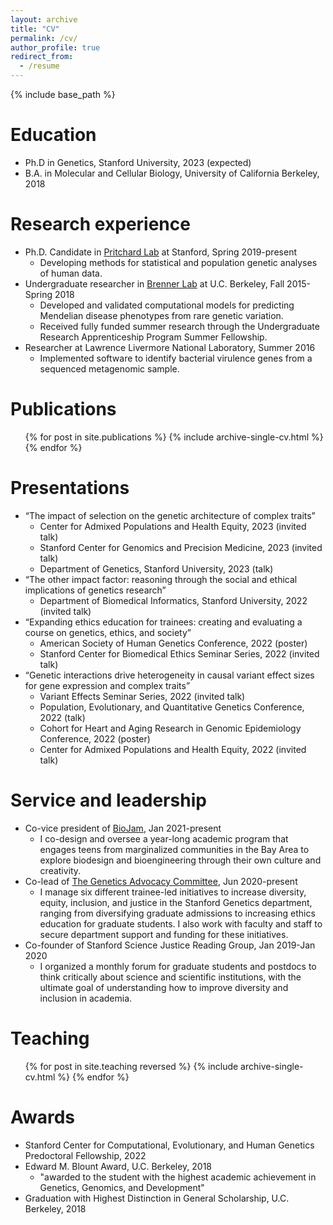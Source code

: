 ```yaml
---
layout: archive
title: "CV"
permalink: /cv/
author_profile: true
redirect_from:
  - /resume
---
```


{% include base_path %}

Education
======
* Ph.D in Genetics, Stanford University, 2023 (expected)
* B.A. in Molecular and Cellular Biology, University of California Berkeley, 2018

Research experience
======
* Ph.D. Candidate in [Pritchard Lab](https://web.stanford.edu/group/pritchardlab/home.html) at Stanford, Spring 2019-present
  * Developing methods for statistical and population genetic analyses of human data.
* Undergraduate researcher in [Brenner Lab](https://compbio.berkeley.edu/) at U.C. Berkeley, Fall 2015-Spring 2018 
  * Developed and validated computational models for predicting Mendelian disease phenotypes from rare genetic variation.
  * Received fully funded summer research through the Undergraduate Research Apprenticeship Program Summer Fellowship.
* Researcher at Lawrence Livermore National Laboratory, Summer 2016
  * Implemented software to identify bacterial virulence genes from a sequenced metagenomic sample.

Publications
======
  <ul>{% for post in site.publications %}
    {% include archive-single-cv.html %}
  {% endfor %}</ul>

Presentations
======
* “The impact of selection on the genetic architecture of complex traits”
  * Center for Admixed Populations and Health Equity, 2023 (invited talk)
  * Stanford Center for Genomics and Precision Medicine, 2023 (invited talk)
  * Department of Genetics, Stanford University, 2023 (talk)
* “The other impact factor: reasoning through the social and ethical implications of genetics research”
  * Department of Biomedical Informatics, Stanford University, 2022 (invited talk)
* “Expanding ethics education for trainees: creating and evaluating a course on genetics, ethics, and society”
  * American Society of Human Genetics Conference, 2022 (poster)
  * Stanford Center for Biomedical Ethics Seminar Series, 2022 (invited talk)
* “Genetic interactions drive heterogeneity in causal variant effect sizes for gene expression and complex traits”
  * Variant Effects Seminar Series, 2022 (invited talk)
  * Population, Evolutionary, and Quantitative Genetics Conference, 2022 (talk)
  * Cohort for Heart and Aging Research in Genomic Epidemiology Conference, 2022 (poster)
  * Center for Admixed Populations and Health Equity, 2022 (invited talk)

Service and leadership
======
* Co-vice president of [BioJam](https://biojamcamp.weebly.com/), Jan 2021-present
  * I co-design and oversee a year-long academic program that engages teens from marginalized communities in the Bay Area to explore biodesign and bioengineering through their own culture and creativity. 
* Co-lead of [The Genetics Advocacy Committee](https://med.stanford.edu/genetics/life/dei.html), Jun 2020-present
  * I manage six different trainee-led initiatives to increase diversity, equity, inclusion, and justice in the Stanford Genetics department, ranging from diversifying graduate admissions to increasing ethics education for graduate students. I also work with faculty and staff to secure department support and funding for these initiatives.
* Co-founder of Stanford Science Justice Reading Group, Jan 2019-Jan 2020
  * I organized a monthly forum for graduate students and postdocs to think critically about science and scientific institutions, with the ultimate goal of understanding how to improve diversity and inclusion in academia.
 
Teaching
======
  <ul>{% for post in site.teaching reversed %}
    {% include archive-single-cv.html %}
  {% endfor %}</ul>
  
Awards
======
* Stanford Center for Computational, Evolutionary, and Human Genetics Predoctoral Fellowship, 2022
* Edward M. Blount Award, U.C. Berkeley, 2018
  * "awarded to the student with the highest academic achievement in Genetics, Genomics, and Development"
* Graduation with Highest Distinction in General Scholarship, U.C. Berkeley, 2018

<!---

Talks
======
  <ul>{% for post in site.talks %}
    {% include archive-single-talk-cv.html %}
  {% endfor %}</ul>
-->
